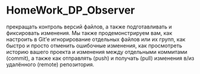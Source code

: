 # HomeWork_DP_Observer
прекращать контроль версий файлов, а также подготавливать и фиксировать изменения. Мы также продемонстрируем вам, как настроить в Git’е игнорирование отдельных файлов или их групп, как быстро и просто отменить ошибочные изменения, как просмотреть историю вашего проекта и изменения между отдельными коммитами (commit), а также как отправлять (push) и получать (pull) изменения в/из удалённого (remote) репозитория.
